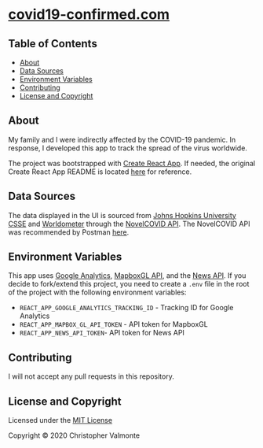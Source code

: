 # [covid19-confirmed.com](https://www.covid19-confirmed.com)

## Table of Contents

- [About](#about)
- [Data Sources](#data-sources)
- [Environment Variables](#environment-variables)
- [Contributing](#contributing)
- [License and Copyright](#license-and-copyright)

## About

My family and I were indirectly affected by the COVID-19 pandemic. In response, I developed this app to track the spread of the virus worldwide.

The project was bootstrapped with [Create React App](https://github.com/facebook/create-react-app). If needed, the original Create React App README is located [here](README_CRA.md) for reference.

## Data Sources

The data displayed in the UI is sourced from [Johns Hopkins University CSSE](https://systems.jhu.edu) and [Worldometer](https://www.worldometers.info) through the [NovelCOVID API](https://github.com/NovelCOVID/API). The NovelCOVID API was recommended by Postman [here](https://covid-19-apis.postman.com/).

## Environment Variables

This app uses [Google Analytics](https://www.analytics.google.com), [MapboxGL API](https://www.mapbox.com/), and the [News API](https://newsapi.org). If you decide to fork/extend this project, you need to create a `.env` file in the root of the project with the following environment variables:

- `REACT_APP_GOOGLE_ANALYTICS_TRACKING_ID` - Tracking ID for Google Analytics
- `REACT_APP_MAPBOX_GL_API_TOKEN` - API token for MapboxGL
- `REACT_APP_NEWS_API_TOKEN`- API token for News API

## Contributing

I will not accept any pull requests in this repository.

## License and Copyright

Licensed under the [MIT License](LICENSE)

Copyright © 2020 Christopher Valmonte
